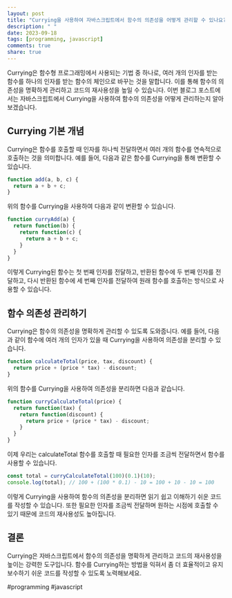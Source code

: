 ```yaml
---
layout: post
title: "Currying을 사용하여 자바스크립트에서 함수의 의존성을 어떻게 관리할 수 있나요?"
description: " "
date: 2023-09-18
tags: [programming, javascript]
comments: true
share: true
---
```


Currying은 함수형 프로그래밍에서 사용되는 기법 중 하나로, 여러 개의 인자를 받는 함수를 하나의 인자를 받는 함수의 체인으로 바꾸는 것을 말합니다. 이를 통해 함수의 의존성을 명확하게 관리하고 코드의 재사용성을 높일 수 있습니다. 이번 블로그 포스트에서는 자바스크립트에서 Currying을 사용하여 함수의 의존성을 어떻게 관리하는지 알아보겠습니다.

## Currying 기본 개념

Currying은 함수를 호출할 때 인자를 하나씩 전달하면서 여러 개의 함수를 연속적으로 호출하는 것을 의미합니다. 예를 들어, 다음과 같은 함수를 Currying을 통해 변환할 수 있습니다.

```javascript
function add(a, b, c) {
  return a + b + c;
}
```

위의 함수를 Currying을 사용하여 다음과 같이 변환할 수 있습니다.

```javascript
function curryAdd(a) {
  return function(b) {
    return function(c) {
      return a + b + c;
    }
  }
}
```

이렇게 Currying된 함수는 첫 번째 인자를 전달하고, 반환된 함수에 두 번째 인자를 전달하고, 다시 반환된 함수에 세 번째 인자를 전달하여 원래 함수를 호출하는 방식으로 사용할 수 있습니다.

## 함수 의존성 관리하기

Currying은 함수의 의존성을 명확하게 관리할 수 있도록 도와줍니다. 예를 들어, 다음과 같이 함수에 여러 개의 인자가 있을 때 Currying을 사용하여 의존성을 분리할 수 있습니다.

```javascript
function calculateTotal(price, tax, discount) {
  return price + (price * tax) - discount;
}
```

위의 함수를 Currying을 사용하여 의존성을 분리하면 다음과 같습니다.

```javascript
function curryCalculateTotal(price) {
  return function(tax) {
    return function(discount) {
      return price + (price * tax) - discount;
    }
  }
}
```

이제 우리는 calculateTotal 함수를 호출할 때 필요한 인자를 조금씩 전달하면서 함수를 사용할 수 있습니다.

```javascript
const total = curryCalculateTotal(100)(0.1)(10);
console.log(total); // 100 + (100 * 0.1) - 10 = 100 + 10 - 10 = 100
```

이렇게 Currying을 사용하여 함수의 의존성을 분리하면 읽기 쉽고 이해하기 쉬운 코드를 작성할 수 있습니다. 또한 필요한 인자를 조금씩 전달하며 원하는 시점에 호출할 수 있기 때문에 코드의 재사용성도 높아집니다.

## 결론

Currying은 자바스크립트에서 함수의 의존성을 명확하게 관리하고 코드의 재사용성을 높이는 강력한 도구입니다. 함수를 Currying하는 방법을 익혀서 좀 더 효율적이고 유지보수하기 쉬운 코드를 작성할 수 있도록 노력해보세요.

#programming #javascript